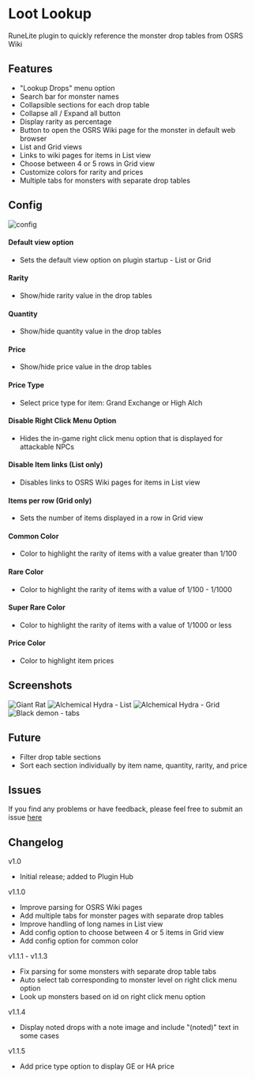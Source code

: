 # Loot Lookup

RuneLite plugin to quickly reference the monster drop tables from OSRS Wiki

## Features

- "Lookup Drops" menu option
- Search bar for monster names
- Collapsible sections for each drop table
- Collapse all / Expand all button
- Display rarity as percentage
- Button to open the OSRS Wiki page for the monster in default web browser
- List and Grid views
- Links to wiki pages for items in List view
- Choose between 4 or 5 rows in Grid view
- Customize colors for rarity and prices
- Multiple tabs for monsters with separate drop tables


Config
------

![config](https://i.imgur.com/yLHZlSD.png)
#### Default view option
  - Sets the default view option on plugin startup - List or Grid
####  Rarity 
  - Show/hide rarity value in the drop tables
####  Quantity 
  - Show/hide quantity value in the drop tables
#### Price 
  - Show/hide price value in the drop tables
#### Price Type
  - Select price type for item: Grand Exchange or High Alch
#### Disable Right Click Menu Option
  - Hides the in-game right click menu option that is displayed for attackable NPCs
####  Disable Item links (List only)
  - Disables links to OSRS Wiki pages for items in List view
####  Items per row (Grid only)
  - Sets the number of items displayed in a row in Grid view
####  Common Color
  - Color to highlight the rarity of items with a value greater than 1/100
####  Rare Color
- Color to highlight the rarity of items with a value of 1/100 - 1/1000
####  Super Rare Color
- Color to highlight the rarity of items with a value of 1/1000 or less
####  Price Color
- Color to highlight item prices




Screenshots
-----------
![Giant Rat](https://i.imgur.com/kOpBmOo.png)
![Alchemical Hydra - List](https://i.imgur.com/sArKJzz.png)
![Alchemical Hydra - Grid](https://i.imgur.com/lngttYL.png)
![Black demon - tabs](https://i.imgur.com/OlSsUHR.png)

## Future

- Filter drop table sections
- Sort each section individually by item name, quantity, rarity, and price

## Issues

If you find any problems or have feedback, please feel free to submit an issue [here](https://github.com/donth77/loot-lookup-plugin/issues)

## Changelog
v1.0
- Initial release; added to Plugin Hub

v1.1.0
- Improve parsing for OSRS Wiki pages
- Add multiple tabs for monster pages with separate drop tables
- Improve handling of long names in List view
- Add config option to choose between 4 or 5 items in Grid view
- Add config option for common color

v1.1.1 - v1.1.3
- Fix parsing for some monsters with separate drop table tabs
- Auto select tab corresponding to monster level on right click menu option
- Look up monsters based on id on right click menu option

v1.1.4
- Display noted drops with a note image and include "(noted)" text in some cases

v1.1.5
- Add price type option to display GE or HA price
